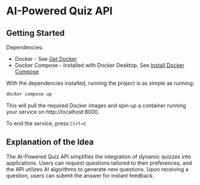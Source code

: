 # AI-Powered Quiz API

## Getting Started
Dependencies:
* Docker - See [Get Docker](https://docs.docker.com/get-docker/)
* Docker Compose - Installed with Docker Desktop, See [Install Docker Compose](https://docs.docker.com/compose/install/)

With the dependencies installed, running the project is as simple as running:
```bash
docker compose up
```

This will pull the required Docker images and spin up a container running your service on http://localhost:8000.

To end the service, press `Ctrl+C`


## Explanation of the Idea

The AI-Powered Quiz API simplifies the integration of dynamic quizzes into applications. 
Users can request questions tailored to their preferences, and the API utilizes AI algorithms to generate new questions. Upon receiving a question, users can submit the answer for instant feedback.


